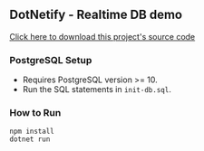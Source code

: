 ## DotNetify - Realtime DB demo

<a href="https://www.tinyurl.com/demorealtimedbpostgres">Click here to download this project's source code</a>

### PostgreSQL Setup

- Requires PostgreSQL version >= 10.
- Run the SQL statements in `init-db.sql`.

### How to Run

```
npm install
dotnet run
```
